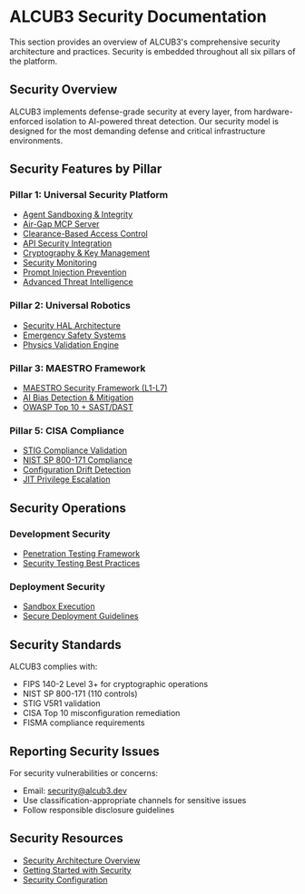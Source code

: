 # ALCUB3 Security Documentation

This section provides an overview of ALCUB3's comprehensive security architecture and practices. Security is embedded throughout all six pillars of the platform.

## Security Overview

ALCUB3 implements defense-grade security at every layer, from hardware-enforced isolation to AI-powered threat detection. Our security model is designed for the most demanding defense and critical infrastructure environments.

## Security Features by Pillar

### Pillar 1: Universal Security Platform
- [Agent Sandboxing & Integrity](../02-features/security-platform/agent-sandboxing.md)
- [Air-Gap MCP Server](../02-features/security-platform/air-gap-mcp-server-integration.md)
- [Clearance-Based Access Control](../02-features/security-platform/clearance-based-access-control.md)
- [API Security Integration](../02-features/security-platform/api-security-integration.md)
- [Cryptography & Key Management](../02-features/security-platform/cryptography.md)
- [Security Monitoring](../02-features/security-platform/security-monitoring.md)
- [Prompt Injection Prevention](../02-features/security-platform/prompt-injection-prevention.md)
- [Advanced Threat Intelligence](../02-features/security-platform/advanced-threat-intelligence.md)

### Pillar 2: Universal Robotics
- [Security HAL Architecture](../02-features/robotics/security-hal-architecture.md)
- [Emergency Safety Systems](../02-features/robotics/emergency-safety-systems.md)
- [Physics Validation Engine](../02-features/robotics/physics-validation-engine.md)

### Pillar 3: MAESTRO Framework
- [MAESTRO Security Framework (L1-L7)](../02-features/maestro/maestro-security-framework.md)
- [AI Bias Detection & Mitigation](../02-features/maestro/ai-bias-detection.md)
- [OWASP Top 10 + SAST/DAST](../02-features/maestro/owasp-sast-dast.md)

### Pillar 5: CISA Compliance
- [STIG Compliance Validation](../02-features/compliance/stig-compliance.md)
- [NIST SP 800-171 Compliance](../02-features/compliance/nist-800-171-compliance.md)
- [Configuration Drift Detection](../02-features/compliance/configuration-drift-detection.md)
- [JIT Privilege Escalation](../02-features/compliance/jit-privilege-escalation.md)

## Security Operations

### Development Security
- [Penetration Testing Framework](../03-developer/testing/penetration-testing-framework.md)
- [Security Testing Best Practices](../03-developer/testing/)

### Deployment Security
- [Sandbox Execution](../03-developer/deployment/sandbox.md)
- [Secure Deployment Guidelines](../03-developer/deployment/)

## Security Standards

ALCUB3 complies with:
- FIPS 140-2 Level 3+ for cryptographic operations
- NIST SP 800-171 (110 controls)
- STIG V5R1 validation
- CISA Top 10 misconfiguration remediation
- FISMA compliance requirements

## Reporting Security Issues

For security vulnerabilities or concerns:
- Email: security@alcub3.dev
- Use classification-appropriate channels for sensitive issues
- Follow responsible disclosure guidelines

## Security Resources

- [Security Architecture Overview](../00-overview/architecture.md#security-architecture)
- [Getting Started with Security](../00-overview/getting-started.md#security-notice)
- [Security Configuration](../01-user-guide/cli/configuration.md#security-settings)